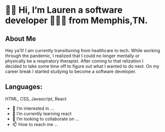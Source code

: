 <h1> 👋🏾 Hi, I’m Lauren a software developer 👩🏾‍💻 from Memphis,TN.</h1>
<h2> About Me </h2>
<p> Hey ya'll! I am currently transitioning from healthcare to tech. While working through the pandemic, I realized that I could no longer mentally or physically be a respiratory therapist. After coming to that relization I decided to take some time off to figure out what I wanted to do next. On my career break I started studying to become a software developer. </p>
<h2>Languages:</h2>
<p>HTML, CSS, Javascript, React </p>

- 👀 I’m interested in ...
- 🌱 I’m currently learning react
- 💞️ I’m looking to collaborate on ...
- 📫 How to reach me ...

<!---
lnevans89/lnevans89 is a ✨ special ✨ repository because its `README.md` (this file) appears on your GitHub profile.
You can click the Preview link to take a look at your changes.
--->
